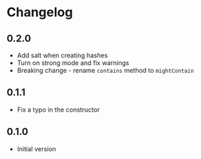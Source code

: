 # Changelog

## 0.2.0

- Add salt when creating hashes
- Turn on strong mode and fix warnings
- Breaking change - rename `contains` method to `mightContain`

## 0.1.1

- Fix a typo in the constructor

## 0.1.0

- Initial version
